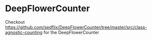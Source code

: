 # DeepFlowerCounter

Checkout https://github.com/sedflix/DeepFlowerCounter/tree/master/src/class-agnostic-counting for the DeepFlowerCounter
